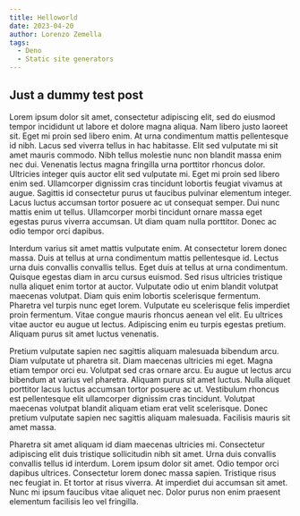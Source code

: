 ```yaml
---
title: Helloworld
date: 2023-04-20
author: Lorenzo Zemella
tags:
  - Deno
  - Static site generators
---
```


## Just a dummy test post

Lorem ipsum dolor sit amet, consectetur adipiscing elit, sed do eiusmod tempor incididunt ut labore et dolore magna aliqua. Nam libero justo laoreet sit. Eget mi proin sed libero enim. At urna condimentum mattis pellentesque id nibh. Lacus sed viverra tellus in hac habitasse. Elit sed vulputate mi sit amet mauris commodo. Nibh tellus molestie nunc non blandit massa enim nec dui. Venenatis lectus magna fringilla urna porttitor rhoncus dolor. Ultricies integer quis auctor elit sed vulputate mi. Eget mi proin sed libero enim sed. Ullamcorper dignissim cras tincidunt lobortis feugiat vivamus at augue. Sagittis id consectetur purus ut faucibus pulvinar elementum integer. Lacus luctus accumsan tortor posuere ac ut consequat semper. Dui nunc mattis enim ut tellus. Ullamcorper morbi tincidunt ornare massa eget egestas purus viverra accumsan. Ut diam quam nulla porttitor. Donec ac odio tempor orci dapibus.

Interdum varius sit amet mattis vulputate enim. At consectetur lorem donec massa. Duis at tellus at urna condimentum mattis pellentesque id. Lectus urna duis convallis convallis tellus. Eget duis at tellus at urna condimentum. Quisque egestas diam in arcu cursus euismod. Sed risus ultricies tristique nulla aliquet enim tortor at auctor. Vulputate odio ut enim blandit volutpat maecenas volutpat. Diam quis enim lobortis scelerisque fermentum. Pharetra vel turpis nunc eget lorem. Vulputate eu scelerisque felis imperdiet proin fermentum. Vitae congue mauris rhoncus aenean vel elit. Eu ultrices vitae auctor eu augue ut lectus. Adipiscing enim eu turpis egestas pretium. Aliquam purus sit amet luctus venenatis.

Pretium vulputate sapien nec sagittis aliquam malesuada bibendum arcu. Diam vulputate ut pharetra sit. Diam maecenas ultricies mi eget. Magna etiam tempor orci eu. Volutpat sed cras ornare arcu. Eu augue ut lectus arcu bibendum at varius vel pharetra. Aliquam purus sit amet luctus. Nulla aliquet porttitor lacus luctus accumsan tortor posuere ac ut. Vestibulum rhoncus est pellentesque elit ullamcorper dignissim cras tincidunt. Volutpat maecenas volutpat blandit aliquam etiam erat velit scelerisque. Donec pretium vulputate sapien nec sagittis aliquam malesuada. Facilisis mauris sit amet massa.

Pharetra sit amet aliquam id diam maecenas ultricies mi. Consectetur adipiscing elit duis tristique sollicitudin nibh sit amet. Urna duis convallis convallis tellus id interdum. Lorem ipsum dolor sit amet. Odio tempor orci dapibus ultrices. Consectetur lorem donec massa sapien. Tristique risus nec feugiat in. Et tortor at risus viverra. At imperdiet dui accumsan sit amet. Nunc mi ipsum faucibus vitae aliquet nec. Dolor purus non enim praesent elementum facilisis leo vel fringilla.
